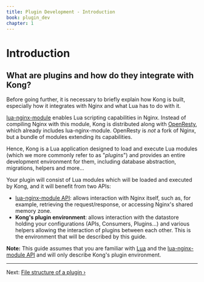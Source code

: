 ```yaml
---
title: Plugin Development - Introduction
book: plugin_dev
chapter: 1
---
```


# Introduction

## What are plugins and how do they integrate with Kong?

Before going further, it is necessary to briefly explain how Kong is built, especially how it integrates with Nginx and what Lua has to do with it.

[lua-nginx-module] enables Lua scripting capabilities in Nginx. Instead of compiling Nginx with this module, Kong is distributed along with [OpenResty](https://openresty.org/), which already includes lua-nginx-module. OpenResty is *not* a fork of Nginx, but a bundle of modules extending its capabilities.

Hence, Kong is a Lua application designed to load and execute Lua modules (which we more commonly refer to as "*plugins*") and provides an entire development environment for them, including database abstraction, migrations, helpers and more...

Your plugin will consist of Lua modules which will be loaded and executed by Kong, and it will benefit from two APIs:

- [lua-nginx-module API][lua-nginx-module]: allows interaction with Nginx itself, such as, for example, retrieving the request/response, or accessing Nginx's shared memory zone.
- **Kong's plugin environment**: allows interaction with the datastore holding your configurations (APIs, Consumers, Plugins...) and various helpers allowing the interaction of plugins between each other. This is the environment that will be described by this guide.

<div class="alert alert-warning">
  <strong>Note:</strong> This guide assumes that you are familiar with <a href="http://www.lua.org/">Lua</a> and the <a href="https://github.com/openresty/lua-nginx-module">lua-nginx-module API</a> and will only describe Kong's plugin environment.
</div>

---

Next: [File structure of a plugin &rsaquo;]({{page.book.next}})

[lua-nginx-module]: https://github.com/openresty/lua-nginx-module
